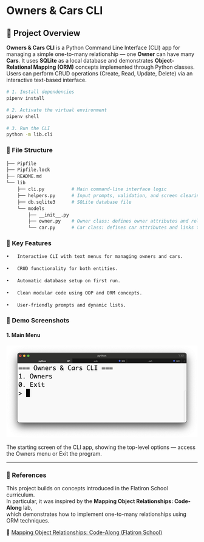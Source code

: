 # Owners & Cars CLI

## 🧭 Project Overview

**Owners & Cars CLI** is a Python Command Line Interface (CLI) app for managing a simple one-to-many relationship — one **Owner** can have many **Cars**.
It uses **SQLite** as a local database and demonstrates **Object-Relational Mapping (ORM)** concepts implemented through Python classes.
Users can perform CRUD operations (Create, Read, Update, Delete) via an interactive text-based interface.


   ```bash
   # 1. Install dependencies
   pipenv install
   ```

   ```bash
   # 2. Activate the virtual environment
   pipenv shell
   ```

   ```bash
   # 3. Run the CLI
   python -m lib.cli
   ```


### 📁 File Structure
```bash
├── Pipfile
├── Pipfile.lock
├── README.md
└── lib
    ├── cli.py          # Main command-line interface logic
    ├── helpers.py      # Input prompts, validation, and screen clearing
    ├── db.sqlite3      # SQLite database file
    └── models
        ├── __init__.py
        ├── owner.py    # Owner class: defines owner attributes and relationships
        └── car.py      # Car class: defines car attributes and links to owner
```

### 🧩 Key Features

	•	Interactive CLI with text menus for managing owners and cars.

	•	CRUD functionality for both entities.

	•	Automatic database setup on first run.

	•	Clean modular code using OOP and ORM concepts.

	•	User-friendly prompts and dynamic lists.

### 📸 Demo Screenshots

#### 1. Main Menu

![Main Menu](./screenshots/01-main_menu.png)

The starting screen of the CLI app, showing the top-level options — access the Owners menu or Exit the program.


---

### 📘 References

This project builds on concepts introduced in the Flatiron School curriculum.  
In particular, it was inspired by the **Mapping Object Relationships: Code-Along** lab,  
which demonstrates how to implement one-to-many relationships using ORM techniques.

🔗 [Mapping Object Relationships: Code-Along (Flatiron School)](https://learning.flatironschool.com/courses/8415/assignments/2997467/module_item_id=743033)